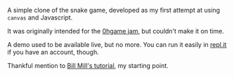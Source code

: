 A simple clone of the snake game, developed as my first attempt at using `canvas` and Javascript.

It was originally intended for the [0hgame jam](http://0hgame.eu), but couldn't make it on time. 

A demo used to be available live, but no more. You can run it easily in [repl.it](https://repl.it/github/xurxodiz/snake) if you have an account, though.

Thankful mention to [Bill Mill's tutorial](http://billmill.org/static/canvastutorial/), my starting point.
